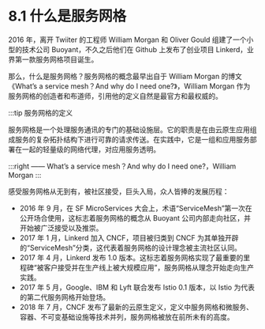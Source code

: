 # 8.1 什么是服务网格

2016 年，离开 Twiiter 的工程师 William Morgan 和 Oliver Gould 组建了一个小型的技术公司 Buoyant，不久之后他们在 Github 上发布了创业项目 Linkerd，业界第一款服务网格项目诞生。

那么，什么是服务网格？服务网格的概念最早出自于 William Morgan 的博文《What’s a service mesh？And why do I need one?》，William Morgan 作为服务网格的创造者和布道师，引用他的定义自然是最官方和最权威的。

:::tip 服务网格的定义

服务网格是一个处理服务通讯的专门的基础设施层。它的职责是在由云原生应用组成服务的复杂拓扑结构下进行可靠的请求传送。在实践中，它是一组和应用服务部署在一起的轻量级的网络代理，对应用服务透明。

:::right
 —— What’s a service mesh？And why do I need one?，William Morgan
:::

感受服务网格从无到有，被社区接受，巨头入局，众人皆捧的发展历程：

- 2016 年 9 月，在 SF MicroServices 大会上，术语“ServiceMesh”第一次在公开场合使用，这标志着服务网格的概念从 Buoyant 公司内部走向社区，并开始被广泛接受以及推崇。
- 2017 年 1 月，Linkerd 加入 CNCF，项目被归类到 CNCF 为其单独开辟的“ServiceMesh”分类，这代表着服务网格的设计理念被主流社区认同。
- 2017 年 4 月，Linkerd 发布 1.0 版本。这标志着服务网格实现了最重要的里程碑“被客户接受并在生产线上被大规模应用”，服务网格从理念开始走向生产实践。
- 2017 年 5 月，Google、IBM 和 Lyft 联合发布 Istio 0.1 版本，以 Istio 为代表的第二代服务网格开始登场。
- 2018 年 7 月，CNCF 发布了最新的云原生定义，定义中服务网格和微服务、容器、不可变基础设施等技术并列，服务网格被放在前所未有的高度。